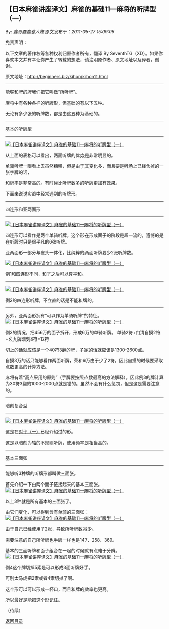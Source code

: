 ## 【日本麻雀讲座译文】麻雀的基础11—麻将的听牌型（一）

By: *鑫哥蠢蠢惹人嫌* 原文发布于：*2011-05-27 15:09:06*

免责声明：

以下文章的著作权等各种权利归原作者所有，翻译 By
SeventhTG（XD）。如果你喜欢本文并有幸让你产生了转载的想法，请注明原作者、原文地址以及译者，谢谢。

原文地址：http://beginners.biz/kihon/kihon11.html

------------------------------------------------------------------------------------

能够和牌的牌我们把它叫做“所听牌”。

麻将中有各种各样的听牌形，但基础的有以下五种。

无论有多少张的听牌数，都是由这五种为基础的。

------------------------------------------------------------------------------------

基本的听牌型

------------------------------------------------------------------------------------

[![【日本麻雀讲座译文】麻雀的基础11&mdash;麻将的听牌型（一）](http://s12.sinaimg.cn/middle/7f78b76fga43cbb12501b&amp;690)](http://photo.blog.sina.com.cn/showpic.html#blogid=7f78b76f0100rrzx&url=http://s12.sinaimg.cn/orignal/7f78b76fga43cbb12501b)

从上面的表格可以看出，两面听牌的优势是非常明显的。

单骑听牌一眼看上去虽然糟糕，但是由于其变化多，而且要是听场上已经舍掉的一张字牌的话，

和牌率是非常高的。有时候比听牌数多的听牌更加有效果。

下面来说说实战中经常遇到的听牌形。

------------------------------------------------------------------------------------

四连形和亚两面形

------------------------------------------------------------------------------------

[![【日本麻雀讲座译文】麻雀的基础11&mdash;麻将的听牌型（一）](http://s6.sinaimg.cn/middle/7f78b76fga43ccea55c15&amp;690)](http://photo.blog.sina.com.cn/showpic.html#blogid=7f78b76f0100rrzx&url=http://s6.sinaimg.cn/orignal/7f78b76fga43ccea55c15)

四连形可以看作是两个单骑听牌。这个形在形成面子的阶段是超一流的，遗憾的是在听牌时只是很平凡的6张听牌。

亚两面形一部分与雀头一体化，比纯粹的两面听牌要少2张听牌数。

[![【日本麻雀讲座译文】麻雀的基础11&mdash;麻将的听牌型（一）](http://s1.sinaimg.cn/middle/7f78b76fga43cdb316af0&amp;690)](http://photo.blog.sina.com.cn/showpic.html#blogid=7f78b76f0100rrzx&url=http://s1.sinaimg.cn/orignal/7f78b76fga43cdb316af0)

例1和四连形不同，和了之后可以算平和。

------------------------------------------------------------------------------------
[![【日本麻雀讲座译文】麻雀的基础11&mdash;麻将的听牌型（一）](http://s7.sinaimg.cn/middle/7f78b76fga43cdece5426&amp;690)](http://photo.blog.sina.com.cn/showpic.html#blogid=7f78b76f0100rrzx&url=http://s7.sinaimg.cn/orignal/7f78b76fga43cdece5426)

例2的四连形听牌，不立直的话是不能和牌的。

------------------------------------------------------------------------------------

另外，亚两面形拥有“可以作为单骑听牌”的特征。
[![【日本麻雀讲座译文】麻雀的基础11&mdash;麻将的听牌型（一）](http://s1.sinaimg.cn/middle/7f78b76fga43ce874d0a0&amp;690)](http://photo.blog.sina.com.cn/showpic.html#blogid=7f78b76f0100rrzx&url=http://s1.sinaimg.cn/orignal/7f78b76fga43ce874d0a0)

例3的情况，把456万的面子拆开，形成6万的单骑听牌。
单骑2符+门清自摸2符+幺九牌暗刻8符=12符

切上的话就应该是一个40符3翻的牌，子家的话就应该是1300-2600点。

自摸3万的话只能够看作两面听牌，荣和6万由于少了2符，因此自摸的时候要采取点数更高的计算方法。

麻将有着“高点采用的原则”（手牌要按照点数最高的方法解释）。因此例3的牌计算为30符3翻的1000-2000点就是错的。虽然不会有什么惩罚，但是这是需要注意的。

------------------------------------------------------------------------------------

暗刻复合型

------------------------------------------------------------------------------------
[![【日本麻雀讲座译文】麻雀的基础11&mdash;麻将的听牌型（一）](http://s14.sinaimg.cn/middle/7f78b76fga43d184b5c1d&amp;690)](http://photo.blog.sina.com.cn/showpic.html#blogid=7f78b76f0100rrzx&url=http://s14.sinaimg.cn/orignal/7f78b76fga43d184b5c1d)

这是在[对子（一）](http://blog.sina.com.cn/s/blog_7f78b76f0100rpab.html)已经介绍过的形。

这是以暗刻为轴的不规则听牌，使用频率是相当高的。

------------------------------------------------------------------------------------

基本三面张

------------------------------------------------------------------------------------

能够听3种牌的听牌形都叫做三面张。

首先介绍一下由两个面子链接起来的基本三面张。
[![【日本麻雀讲座译文】麻雀的基础11&mdash;麻将的听牌型（一）](http://s4.sinaimg.cn/middle/7f78b76fga43d2aa35c43&amp;690)](http://photo.blog.sina.com.cn/showpic.html#blogid=7f78b76f0100rrzx&url=http://s4.sinaimg.cn/orignal/7f78b76fga43d2aa35c43)

以上3种就是所有基本的三面张了。

由它们变化，可以得到含有单骑的三面张：
[![【日本麻雀讲座译文】麻雀的基础11&mdash;麻将的听牌型（一）](http://s4.sinaimg.cn/middle/7f78b76fga43d32f7b3b3&amp;690)](http://photo.blog.sina.com.cn/showpic.html#blogid=7f78b76f0100rrzx&url=http://s4.sinaimg.cn/orignal/7f78b76fga43d32f7b3b3)

由于自己已经使用了2张，导致所听牌数减少。

需要注意的自己所听牌也手牌一样也是147、258、369。

基本的三面听牌和面子组合在一起的时候就有点难于分辨。
[![【日本麻雀讲座译文】麻雀的基础11&mdash;麻将的听牌型（一）](http://s4.sinaimg.cn/middle/7f78b76fga43d44a98a23&amp;690)](http://photo.blog.sina.com.cn/showpic.html#blogid=7f78b76f0100rrzx&url=http://s4.sinaimg.cn/orignal/7f78b76fga43d44a98a23)

例4这个牌切掉5索是可以形成3面听牌好手。

可别太马虎把2索或者4索切掉了啊。

这个形可以可以形成一杯口，而且和牌的效率也更高。

所以最好是能把这个形记住。

（待续）

[返回目录](index.html)
